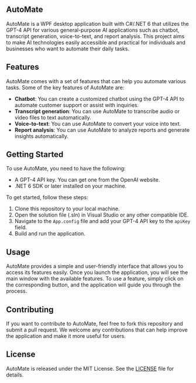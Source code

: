 ## AutoMate

AutoMate is a WPF desktop application built with C#/.NET 6 that utilizes the GPT-4 API for various general-purpose AI applications such as chatbot, transcript generation, voice-to-text, and report analysis. This project aims to make AI technologies easily accessible and practical for individuals and businesses who want to automate their daily tasks.

## Features

AutoMate comes with a set of features that can help you automate various tasks. Some of the key features of AutoMate are:

-   **Chatbot**: You can create a customized chatbot using the GPT-4 API to automate customer support or assist with inquiries.
-   **Transcript generation**: You can use AutoMate to transcribe audio or video files to text automatically.
-   **Voice-to-text**: You can use AutoMate to convert your voice into text.
-   **Report analysis**: You can use AutoMate to analyze reports and generate insights automatically.

## Getting Started

To use AutoMate, you need to have the following:

-   A GPT-4 API key. You can get one from the OpenAI website.
-   .NET 6 SDK or later installed on your machine.

To get started, follow these steps:

1.  Clone this repository to your local machine.
2.  Open the solution file (.sln) in Visual Studio or any other compatible IDE.
3.  Navigate to the `App.config` file and add your GPT-4 API key to the `apiKey` field.
4.  Build and run the application.

## Usage

AutoMate provides a simple and user-friendly interface that allows you to access its features easily. Once you launch the application, you will see the main window with the available features. To use a feature, simply click on the corresponding button, and the application will guide you through the process.

## Contributing

If you want to contribute to AutoMate, feel free to fork this repository and submit a pull request. We welcome any contributions that can help improve the application and make it more useful for users.

## License

AutoMate is released under the MIT License. See the [LICENSE](https://chat.openai.com/LICENSE) file for details.
